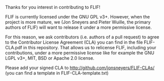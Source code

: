 
Thanks for you interest in contributing to FLIF!

FLIF is currently licensed under the GNU GPL v3+.
However, when the project is more mature, we (Jon Sneyers and Pieter Wuille, the primary authors of FLIF) will want to release it under a more permissive license.

For this reason, we ask contributors (i.e. authors of a pull request) to agree to the Contributor License Agreement (CLA) you can
find in the file FLIF-CLA.pdf in this repository. That allows us to relicense FLIF, including your contributions, under a more
permissive license like for example the GNU LGPL v3+, MIT, BSD or Apache 2.0 license.

Please add your signed CLA to http://github.com/jonsneyers/FLIF-CLAs/
(you can find a template in FLIF-CLA-template.txt)